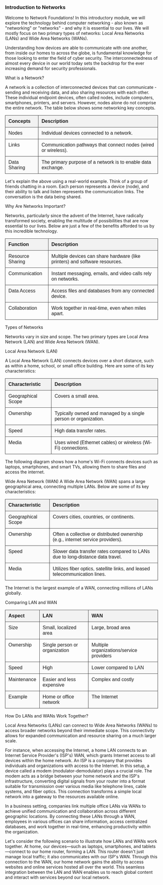 <h3>Introduction to Networks </h3>

Welcome to Network Foundations! In this introductory module, we will explore the technology behind computer networking - also known as "networking" or "networks" - and why it is essential to our lives. We will mostly focus on two primary types of networks: Local Area Networks (LANs) and Wide Area Networks (WANs).

Understanding how devices are able to communicate with one another, from inside our homes to across the globe, is fundamental knowledge for those looking to enter the field of cyber security. The interconnectedness of almost every device in our world today sets the backdrop for the ever increasing demand for security professionals.

What is a Network?

A network is a collection of interconnected devices that can communicate - sending and receiving data, and also sharing resources with each other. These individual endpoint devices, often called nodes, include computers, smartphones, printers, and servers. However, nodes alone do not comprise the entire network. The table below shows some networking key concepts.

<table>
<tr>
    <th>Concepts</th>
    <th>Description</th>
</tr>
<tr>
    <td>Nodes</td>
    <td>Individual devices connected to a network.</td>
</tr>
<tr>
    <td>Links</td>
    <td>Communication pathways that connect nodes (wired or wireless).</td>
</tr>

<tr>
    <td>Data Sharing</td>
    <td>The primary purpose of a network is to enable data exchange.
</td>
</tr>

</table>

Let's explain the above using a real-world example. Think of a group of friends chatting in a room. Each person represents a device (node), and their ability to talk and listen represents the communication links. The conversation is the data being shared.

Why Are Networks Important?

Networks, particularly since the advent of the Internet, have radically transformed society, enabling the multitude of possibilities that are now essential to our lives. Below are just a few of the benefits afforded to us by this incredible technology.

<!DOCTYPE html>
<html lang="en">
<head>
  <meta charset="UTF-8">
  <title>Network Functions</title>
  <style>
    table {
      width: 100%;
      border-collapse: collapse;
      font-family: Arial, sans-serif;
    }
    th, td {
      border: 1px solid #333;
      padding: 10px;
      vertical-align: top;
    }
    th {
      background-color: #f2f2f2;
      text-align: left;
    }
    tr:nth-child(even) {
      background-color: #fafafa;
    }
  </style>
</head>
<body>
  <table>
    <tr>
      <th>Function</th>
      <th>Description</th>
    </tr>
    <tr>
      <td>Resource Sharing</td>
      <td>Multiple devices can share hardware (like printers) and software resources.</td>
    </tr>
    <tr>
      <td>Communication</td>
      <td>Instant messaging, emails, and video calls rely on networks.</td>
    </tr>
    <tr>
      <td>Data Access</td>
      <td>Access files and databases from any connected device.</td>
    </tr>
    <tr>
      <td>Collaboration</td>
      <td>Work together in real-time, even when miles apart.</td>
    </tr>
  </table>

Types of Networks

Networks vary in size and scope. The two primary types are Local Area Network (LAN) and Wide Area Network (WAN).

Local Area Network (LAN)

A Local Area Network (LAN) connects devices over a short distance, such as within a home, school, or small office building. Here are some of its key characteristics:

<table>
    <tr>
      <th>Characteristic</th>
      <th>Description</th>
    </tr>
    <tr>
      <td>Geographical Scope</td>
      <td>Covers a small area.</td>
    </tr>
    <tr>
      <td>Ownership</td>
      <td>Typically owned and managed by a single person or organization.</td>
    </tr>
    <tr>
      <td>Speed</td>
      <td>High data transfer rates.</td>
    </tr>
    <tr>
      <td>Media</td>
      <td>Uses wired (Ethernet cables) or wireless (Wi-Fi) connections.</td>
    </tr>
  </table>

The following diagram shows how a home's Wi-Fi connects devices such as laptops, smartphones, and smart TVs, allowing them to share files and access the internet.

Wide Area Network (WAN)
A Wide Area Network (WAN) spans a large geographical area, connecting multiple LANs. Below are some of its key characteristics:

 <table>
    <tr>
      <th>Characteristic</th>
      <th>Description</th>
    </tr>
    <tr>
      <td>Geographical Scope</td>
      <td>Covers cities, countries, or continents.</td>
    </tr>
    <tr>
      <td>Ownership</td>
      <td>Often a collective or distributed ownership (e.g., internet service providers).</td>
    </tr>
    <tr>
      <td>Speed</td>
      <td>Slower data transfer rates compared to LANs due to long-distance data travel.</td>
    </tr>
    <tr>
      <td>Media</td>
      <td>Utilizes fiber optics, satellite links, and leased telecommunication lines.</td>
    </tr>
  </table>

The Internet is the largest example of a WAN, connecting millions of LANs globally.

Comparing LAN and WAN

 <table>
    <tr>
      <th>Aspect</th>
      <th>LAN</th>
      <th>WAN</th>
    </tr>
    <tr>
      <td>Size</td>
      <td>Small, localized area</td>
      <td>Large, broad area</td>
    </tr>
    <tr>
      <td>Ownership</td>
      <td>Single person or organization</td>
      <td>Multiple organizations/service providers</td>
    </tr>
    <tr>
      <td>Speed</td>
      <td>High</td>
      <td>Lower compared to LAN</td>
    </tr>
    <tr>
      <td>Maintenance</td>
      <td>Easier and less expensive</td>
      <td>Complex and costly</td>
    </tr>
    <tr>
      <td>Example</td>
      <td>Home or office network</td>
      <td>The Internet</td>
    </tr>
  </table>

How Do LANs and WANs Work Together?

Local Area Networks (LANs) can connect to Wide Area Networks (WANs) to access broader networks beyond their immediate scope. This connectivity allows for expanded communication and resource sharing on a much larger scale.

For instance, when accessing the Internet, a home LAN connects to an Internet Service Provider's (ISP's) WAN, which grants Internet access to all devices within the home network. An ISP is a company that provides individuals and organizations with access to the Internet. In this setup, a device called a modem (modulator-demodulator) plays a crucial role. The modem acts as a bridge between your home network and the ISP's infrastructure, converting digital signals from your router into a format suitable for transmission over various media like telephone lines, cable systems, and fiber optics. This connection transforms a simple local network into a gateway to the resources available online.

In a business setting, companies link multiple office LANs via WANs to achieve unified communication and collaboration across different geographic locations. By connecting these LANs through a WAN, employees in various offices can share information, access centralized databases, and work together in real-time, enhancing productivity within the organization.

Let's consider the following scenario to illustrate how LANs and WANs work together. At home, our devices—such as laptops, smartphones, and tablets—connect to our home router, forming a LAN. This router doesn't just manage local traffic; it also communicates with our ISP's WAN. Through this connection to the WAN, our home network gains the ability to access websites and online services hosted all over the world. This seamless integration between the LAN and WAN enables us to reach global content and interact with services beyond our local network.
